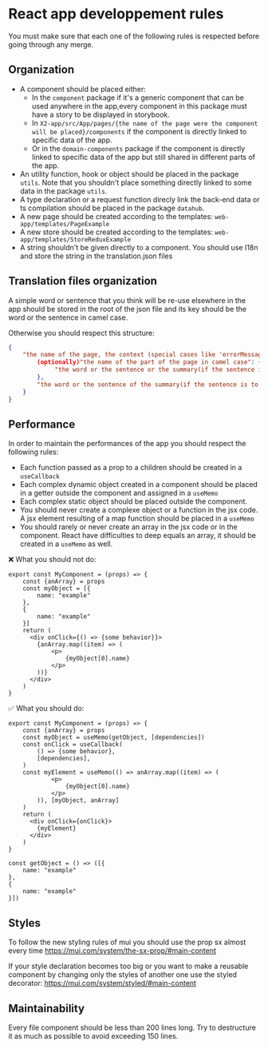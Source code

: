 # React app developpement rules

You must make sure that each one of the following rules is respected before going through any merge.

## Organization

- A component should be placed either:
  - In the `component` package if it's a generic component that can be used anywhere in the app,every component in this package must have a story to be displayed in storybook.
  - In `X2-app/src/App/pages/{the name of the page were the component will be placed}/components` if the component is directly linked to specific data of the app.
  - Or in the `domain-components` package if the component is directly linked to specific data of the app but still shared in different parts of the app.
- An utility function, hook or object should be placed in the package `utils`. Note that you shouldn't place something directly linked to some data in the package `utils`.
- A type declaration or a request function direcly link the back-end data or ts compilation should be placed in the package `datahub`.
- A new page should be created according to the templates: `web-app/templates/PageExample`
- A new store should be created according to the templates: `web-app/templates/StoreReduxExample`
- A string shouldn't be given directly to a component. You should use I18n and store the string in the translation.json files

## Translation files organization

A simple word or sentence that you think will be re-use elsewhere in the app should be stored in the root of the json file and its key should be the word or the sentence in camel case.

Otherwise you should respect this structure:

```JSON
{
    "the name of the page, the context (special cases like 'errorMessage'), or the component (if it's a big one) in camel case": {
        (optionally)"the name of the part of the page in camel case": {
             "the word or the sentence or the summary(if the sentence is to long) in camel case": "the string"
        },
        "the word or the sentence of the summary(if the sentence is to long) in camel case": "the string"
    }
}
```

## Performance

In order to maintain the performances of the app you should respect the following rules:

- Each function passed as a prop to a children should be created in a `useCallback`
- Each complex dynamic object created in a component should be placed in a getter outside the component and assigned in a `useMemo`
- Each complex static object should be placed outside the component.
- You should never create a complexe object or a function in the jsx code. A jsx element resulting of a map function should be placed in a `useMemo`
- You should rarely or never create an array in the jsx code or in the component. React have difficulties to deep equals an array, it should be created in a `useMemo` as well.

❌ What you should not do:

```JSX
export const MyComponent = (props) => {
    const {anArray} = props
    const myObject = [{
        name: "example"
    },
    {
        name: "example"
    }]
    return (
      <div onClick={() => {some behavior}}>
        {anArray.map((item) => (
            <p>
                {myObject[0].name}
            </p>
        ))}
      </div>
    )
}
```

✅ What you should do:

```JSX
export const MyComponent = (props) => {
    const {anArray} = props
    const myObject = useMemo(getObject, [dependencies])
    const onClick = useCallback(
        () => {some behavior},
        [dependencies],
    )
    const myElement = useMemo(() => anArray.map((item) => (
            <p>
                {myObject[0].name}
            </p>
        )), [myObject, anArray]
    )
    return (
      <div onClick={onClick}>
        {myElement}
      </div>
    )
}

const getObject = () => ([{
    name: "example"
},
{
    name: "example"
}])
```

## Styles

To follow the new styling rules of mui you should use the prop sx almost every time https://mui.com/system/the-sx-prop/#main-content

If your style declaration becomes too big or you want to make a reusable component by changing only the styles of another one use the styled decorator: https://mui.com/system/styled/#main-content

## Maintainability

Every file component should be less than 200 lines long. Try to destructure it as much as possible to avoid exceeding 150 lines.
